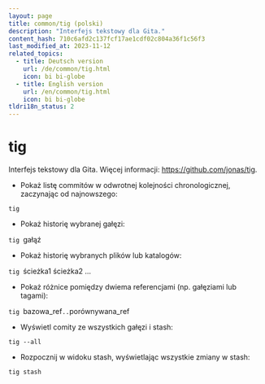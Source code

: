 ```yaml
---
layout: page
title: common/tig (polski)
description: "Interfejs tekstowy dla Gita."
content_hash: 710c6afd2c137fcf17ae1cdf02c804a36f1c56f3
last_modified_at: 2023-11-12
related_topics:
  - title: Deutsch version
    url: /de/common/tig.html
    icon: bi bi-globe
  - title: English version
    url: /en/common/tig.html
    icon: bi bi-globe
tldri18n_status: 2
---
```

# tig

Interfejs tekstowy dla Gita.
Więcej informacji: <https://github.com/jonas/tig>.

- Pokaż listę commitów w odwrotnej kolejności chronologicznej, zaczynając od najnowszego:

`tig`

- Pokaż historię wybranej gałęzi:

`tig `<span class="tldr-var badge badge-pill bg-dark-lm bg-white-dm text-white-lm text-dark-dm font-weight-bold">gałąź</span>

- Pokaż historię wybranych plików lub katalogów:

`tig `<span class="tldr-var badge badge-pill bg-dark-lm bg-white-dm text-white-lm text-dark-dm font-weight-bold">ścieżka1 ścieżka2 ...</span>

- Pokaż różnice pomiędzy dwiema referencjami (np. gałęziami lub tagami):

`tig `<span class="tldr-var badge badge-pill bg-dark-lm bg-white-dm text-white-lm text-dark-dm font-weight-bold">bazowa_ref</span>`..`<span class="tldr-var badge badge-pill bg-dark-lm bg-white-dm text-white-lm text-dark-dm font-weight-bold">porównywana_ref</span>

- Wyświetl comity ze wszystkich gałęzi i stash:

`tig --all`

- Rozpocznij w widoku stash, wyświetlając wszystkie zmiany w stash:

`tig stash`
